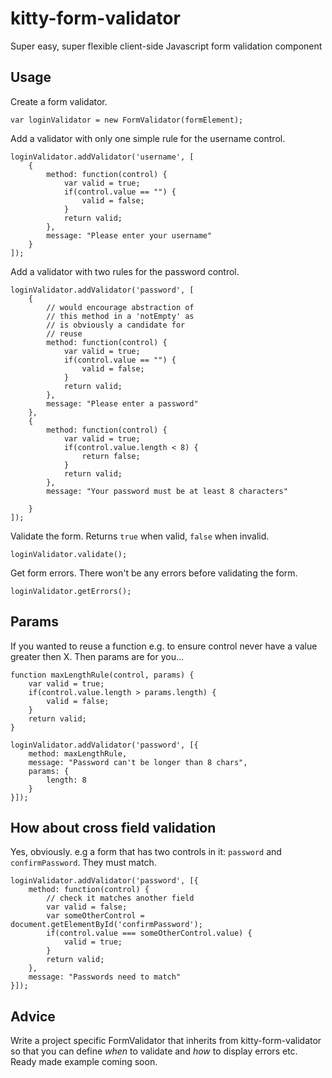 # kitty-form-validator

Super easy, super flexible client-side Javascript form validation component

## Usage

Create a form validator.

	var loginValidator = new FormValidator(formElement);

Add a validator with only one simple rule for the username control.

	loginValidator.addValidator('username', [
		{
			method: function(control) {
				var valid = true;
				if(control.value == "") {
					valid = false;
				}
				return valid;
			},
			message: "Please enter your username"
		}
	]);

Add a validator with two rules for the password control.

	loginValidator.addValidator('password', [
		{
			// would encourage abstraction of
			// this method in a 'notEmpty' as
			// is obviously a candidate for
			// reuse
			method: function(control) {
				var valid = true;
				if(control.value == "") {
					valid = false;
				}
				return valid;
			},
			message: "Please enter a password"
		},
		{
			method: function(control) {
				var valid = true;
				if(control.value.length < 8) {
					return false;
				}
				return valid;
			},
			message: "Your password must be at least 8 characters"

		}
	]);

Validate the form. Returns `true` when valid, `false` when invalid.

	loginValidator.validate();

Get form errors. There won't be any errors before validating the form.

	loginValidator.getErrors();

## Params

If you wanted to reuse a function e.g. to ensure control never have a value greater then X. Then params are for you...

	function maxLengthRule(control, params) {
		var valid = true;
		if(control.value.length > params.length) {
			valid = false;
		}
		return valid;
	}

	loginValidator.addValidator('password', [{
		method: maxLengthRule,
		message: "Password can't be longer than 8 chars",
		params: {
			length: 8
		}
	}]);

## How about cross field validation

Yes, obviously. e.g a form that has two controls in it: `password` and `confirmPassword`. They must match.

	loginValidator.addValidator('password', [{
		method: function(control) {
			// check it matches another field
			var valid = false;
			var someOtherControl = document.getElementById('confirmPassword');
			if(control.value === someOtherControl.value) {
				valid = true;
			}
			return valid;
		},
		message: "Passwords need to match"
	}]);

## Advice

Write a project specific FormValidator that inherits from kitty-form-validator so that you can define *when* to validate and *how* to display errors etc. Ready made example coming soon.
